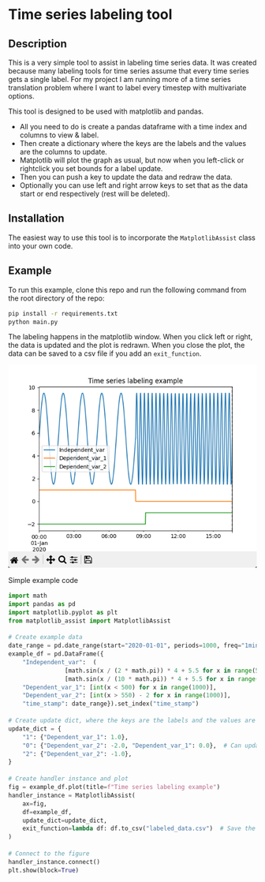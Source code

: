 # Time series labeling tool
## Description

This is a very simple tool to assist in labeling time series data. 
It was created because many labeling tools for time series assume that every time series gets a single label.
For my project I am running more of a time series translation problem where I want to label every timestep with multivariate options.

This tool is designed to be used with matplotlib and pandas.
- All you need to do is create a pandas dataframe with a time index and columns to view & label.
- Then create a dictionary where the keys are the labels and the values are the columns to update.
- Matplotlib will plot the graph as usual, but now when you left-click or rightclick you set bounds for a label update.
- Then you can push a key to update the data and redraw the data.
- Optionally you can use left and right arrow keys to set that as the data start or end respectively (rest will be deleted).

## Installation

The easiest way to use this tool is to incorporate the `MatplotlibAssist` class into your own code.

## Example

To run this example, clone this repo and run the following command from the root directory of the repo:
```bash
pip install -r requirements.txt
python main.py
```

The labeling happens in the matplotlib window. When you click left or right, the data is updated and the plot is redrawn.
When you close the plot, the data can be saved to a csv file if you add an `exit_function`.

![Example image](example_image/example.png)

Simple example code

~~~python
import math
import pandas as pd
import matplotlib.pyplot as plt
from matplotlib_assist import MatplotlibAssist

# Create example data
date_range = pd.date_range(start="2020-01-01", periods=1000, freq="1min")
example_df = pd.DataFrame({
    "Independent_var":  (
                [math.sin(x / (2 * math.pi)) * 4 + 5.5 for x in range(500)] +
                [math.sin(x / (10 * math.pi)) * 4 + 5.5 for x in range(500, 1000)]), 
    "Dependent_var_1": [int(x < 500) for x in range(1000)],
    "Dependent_var_2": [int(x > 550) - 2 for x in range(1000)],
    "time_stamp": date_range}).set_index("time_stamp")

# Create update dict, where the keys are the labels and the values are the columns to update
update_dict = {
    "1": {"Dependent_var_1": 1.0},
    "0": {"Dependent_var_2": -2.0, "Dependent_var_1": 0.0},  # Can update multiple columns
    "2": {"Dependent_var_2": -1.0},
}

# Create handler instance and plot
fig = example_df.plot(title=f"Time series labeling example")
handler_instance = MatplotlibAssist(
    ax=fig,
    df=example_df,
    update_dict=update_dict,
    exit_function=lambda df: df.to_csv("labeled_data.csv")  # Save the data to a csv file
)

# Connect to the figure
handler_instance.connect()
plt.show(block=True)
~~~